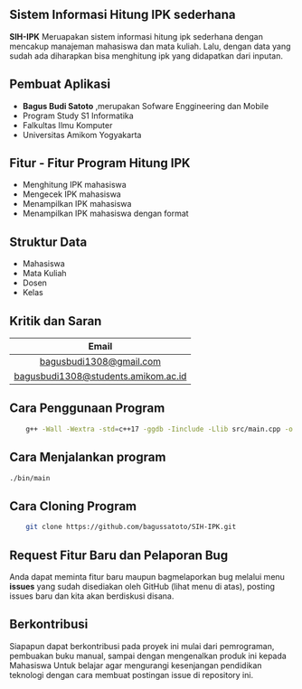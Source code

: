 
## Sistem Informasi Hitung IPK sederhana
**SIH-IPK** Meruapakan sistem informasi hitung ipk sederhana dengan mencakup manajeman mahasiswa dan mata kuliah. Lalu, dengan data yang sudah ada diharapkan bisa menghitung ipk yang didapatkan dari inputan.

## Pembuat Aplikasi
  - **Bagus Budi Satoto** ,merupakan Sofware Enggineering dan Mobile 
  - Program Study S1 Informatika
  - Falkultas Ilmu Komputer
  - Universitas Amikom Yogyakarta

## Fitur - Fitur Program Hitung IPK
- Menghitung IPK mahasiswa
- Mengecek IPK mahasiswa
- Menampilkan IPK mahasiswa
- Menampilkan IPK mahasiswa dengan format

## Struktur Data
- Mahasiswa
- Mata Kuliah
- Dosen
- Kelas

## Kritik dan Saran 

| Email |
| :-------------: |
| bagusbudi1308@gmail.com |
| bagusbudi1308@students.amikom.ac.id |



## Cara Penggunaan Program

```bash 
    g++ -Wall -Wextra -std=c++17 -ggdb -Iinclude -Llib src/main.cpp -o bin/main
```

## Cara Menjalankan program

```bash
./bin/main
```

## Cara Cloning Program

```bash
    git clone https://github.com/bagussatoto/SIH-IPK.git 
```

## Request Fitur Baru dan Pelaporan Bug

Anda dapat meminta fitur baru maupun bagmelaporkan bug melalui menu **issues** yang sudah disediakan oleh GitHub 
(lihat menu di atas), posting issues baru dan kita akan berdiskusi disana.

## Berkontribusi

Siapapun dapat berkontribusi pada proyek ini mulai dari pemrograman, pembuakan buku manual, sampai dengan mengenalkan produk ini kepada Mahasiswa 
Untuk belajar agar mengurangi kesenjangan pendidikan teknologi dengan cara membuat postingan issue di repository ini.
